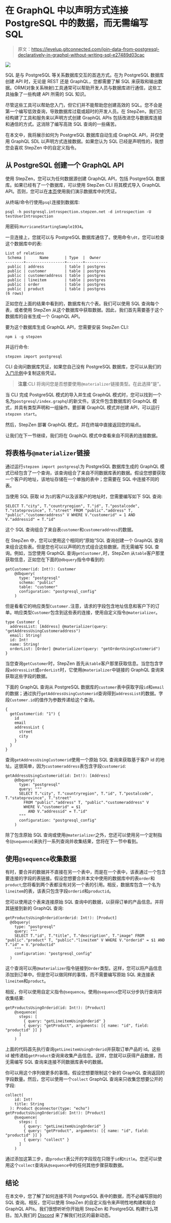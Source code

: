 # 在 GraphQL 中以声明方式连接 PostgreSQL 中的数据，而无需编写 SQL

> 原文：<https://levelup.gitconnected.com/join-data-from-postgresql-declaratively-in-graphql-without-writing-sql-e27489d03cac>

![](img/bbf8e4b12e1757b8ad95560dd28d61b1.png)

SQL 是与 PostgreSQL 等关系数据库交互的首选方式。在为 PostgreSQL 数据库创建 API 时，无论是 REST 还是 GraphQL，您都需要了解 SQL 来获取和输出数据。ORM(对象关系映射)工具通常可以帮助开发人员与数据库进行通信，这些工具抽象了一些构建 API 所需的 SQL 知识。

尽管这些工具可以帮助您入门，但它们并不能帮助您创建高效的 SQL。您不会是第一个编写低效查询，导致数据库过载或超时的开发人员。在 StepZen，我们已经构建了工具和服务来以声明方式创建 GraphQL APIs 包括改进您与数据库连接和通信的方式。这消除了编写高效 SQL 查询的一些痛苦。

在本文中，我将展示如何为 PostgreSQL 数据库自动生成 GraphQL API，并仅使用 GraphQL SDL 以声明方式连接数据。如果您认为 SQL 已经是声明性的，我想您会喜欢 StepZen 中的自定义指令。

## 从 PostgreSQL 创建一个 GraphQL API

使用 StepZen，您可以为任何数据源创建 GraphQL API，包括 PostgreSQL 数据库。如果已经有了一个数据库，可以使用 StepZen CLI 将其模式导入 GraphQL API。否则，您可以在[本页](https://stepzen.com/getting-started?details=examples&example=postgresql)使用我们演示数据库中的凭证。

从终端/命令行使用`psql`连接到数据库:

```
psql -h postgresql.introspection.stepzen.net -d introspection -U testUserIntrospection
```

用密码:`HurricaneStartingSample1934`。

一旦连接上，您就可以与 PostgreSQL 数据库通信了。使用命令`\dt`，您可以检查这个数据库中的表:

```
List of relations
 Schema |      Name       | Type  |  Owner
--------+-----------------+-------+----------
 public | address         | table | postgres
 public | customer        | table | postgres
 public | customeraddress | table | postgres
 public | lineitem        | table | postgres
 public | order           | table | postgres
 public | product         | table | postgres
(6 rows)
```

正如您在上面的结果中看到的，数据库有六个表。我们可以使用 SQL 查询每个表，或者使用 StepZen 从这个数据库中获取数据。因此，我们首先需要基于这个数据库的自省生成一个 GraphQL API。

要为这个数据库生成 GraphQL API，您需要安装 StepZen CLI:

```
npm i -g stepzen
```

并运行命令:

```
stepzen import postgresql
```

CLI 会询问数据库凭证，如果您自己没有 PostgreSQL 数据库，您可以从我们的[入门示例](https://stepzen.com/getting-started?details=examples&example=postgresql)中复制这些凭证。

> **注意**:CLI 将询问您是否想要使用`@materializer`链接类型。在此选择“是”。

当 CLI 完成 PostgreSQL 模式的导入并生成 GraphQL 模式时，您可以找到一个名为`postgresql/index.graphql`的新文件。该文件包含数据库的 GraphQL 模式，并具有类型声明和一组操作。要部署 GraphQL 模式并创建 API，可以运行`stepzen start`。

然后，StepZen 部署 GraphQL 模式，并在终端中直接返回您的端点。

让我们在下一节继续，我们将在 GraphQL 模式中查看来自不同表的连接数据。

## 将表格与`@materializer`链接

通过运行`stepzen import postgresql`为 PostgreSQL 数据库生成的 GraphQL 模式已经包含了一个查询，该查询组合了来自不同数据库表的数据。假设您想要获取一个客户的地址，该地址存储在一个单独的表中；您需要在 SQL 中连接不同的表。

当使用 SQL 获取 id 为`1`的客户以及该客户的地址时，您需要编写如下 SQL 查询:

```
SELECT T."city", T."countryregion", T."id", T."postalcode", T."stateprovince", T."street" FROM "public"."address" T, "public"."customeraddress" V WHERE V."customerid" = 1 AND V."addressid" = T."id"
```

这个 SQL 查询组合了来自表`customer`和`customeraddress`的数据。

在 StepZen 中，您可以使用这个相同的“原始”SQL 查询创建一个 GraphQL 查询来组合这些表。但是您也可以以声明的方式组合这些数据，而无需编写 SQL 查询。例如，当您使用 GraphQL 查询`getCustomer,`时，StepZen 从`table`客户那里获取信息，正如您在下面的`@dbquery`指令中看到的:

```
getCustomer(id: Int!): Customer
    @dbquery(
      type: "postgresql"
      schema: "public"
      table: "customer"
      configuration: "postgresql_config"
    )
```

但是看看它的响应类型`Customer.`注意，请求的字段包含地址信息和客户下的订单。响应类型`Customer`包含到这些表的连接，使用自定义指令`@materializer`。

```
type Customer {
  addressList: [Address] @materializer(query: "getAddressUsingCustomeraddress")
  email: String!
  id: Int!
  name: String!
  orderList: [Order] @materializer(query: "getOrderUsingCustomerid")
}
```

当您查询`getCustomer`时，StepZen 首先从`table`客户那里获取信息。当您包含字段`addressList`或`orderList`时，它使用`@materializer`中链接的 GraphQL 查询来获取这些字段的数据。

下面的 GraphQL 查询从 PostgreSQL 数据库的`customer`表中获取字段`id`和`email`的数据；通过执行`getAddressUsingCustomerid`查询得到`addressList`的数据。字段`Customer.id`的值作为参数传递给这个查询。

```
{
  getCustomer(id: "1") {
    id
    email
    addressList {
      street
      city
    }
  }
}
```

查询`getAddressUsingCustomerid`使用一个原始 SQL 查询来获取基于客户 id 的地址。这很简单，因为`customeraddress`表包含字段`customerid`:

```
getAddressUsingCustomerid(id: Int!): [Address]
    @dbquery(
      type: "postgresql"
      query: """
      SELECT T."city", T."countryregion", T."id", T."postalcode", T."stateprovince", T."street"
        FROM "public"."address" T, "public"."customeraddress" V
        WHERE V."customerid" = $1
          AND V."addressid" = T."id"
      """
      configuration: "postgresql_config"
    )
```

除了包含原始 SQL 查询或使用`@materializer`之外，您还可以使用另一个定制指令(`@sequence`)来执行一系列查询并收集结果，您将在下一节中看到。

## 使用`@sequence`收集数据

有时，要合并的数据并不直接在另一个表中，而是在一个表中，该表通过一个包含要连接的字段的表链接。假设您想要合并本文中使用的数据库中的表`order`和`product`;您将看到两个表都没有对另一个表的引用。相反，数据库包含一个名为`lineitem`的表，该表只包含字段`orderid`和`productid`。

您可以使用这个表来连接原始 SQL 查询中的数据，以获得订单的产品信息。并将其链接到新的 GraphQL 查询:

```
getProductsUsingOrderid(orderid: Int!): [Product]
  @dbquery(
    type: "postgresql"
    query: """
    SELECT T."id", T."title", T."description", T."image" FROM "public"."product" T, "public"."lineitem" V WHERE V."orderid" = $1 AND T."id" = V."productid"
    """
    configuration: "postgresql_config"
  )
```

这个查询可以用`@materializer`指令链接到`Order`类型。这样，您可以将产品信息添加到订单中。但是您可以做同样的事情，而不需要编写原始 SQL 来连接表`lineitem`和`product`。

相反，你可以使用自定义指令`@sequence`。使用`@sequence`您可以分步执行查询并收集结果:

```
getProductsUsingOrderid(id: Int!): [Product]
    @sequence(
      steps: [
        { query: "getLineitemUsingOrderid" }
        { query: "getProduct", arguments: [{ name: "id", field: "productid" }] }
      ]
    )
```

上面的代码首先执行查询`getLineitemUsingOrderid`并获取订单产品的 id。这些 id 被传递给`getProduct`查询来收集产品信息。这样，您就可以获得产品数据，而无需编写 SQL 查询来连接不同数据库表中的数据。

你可以用这个序列做更多的事情。假设您想要限制这个新的 GraphQL 查询返回的字段数量。然后，您可以使用一个`collect` GraphQL 查询来只收集您想要公开的字段:

```
collect(
    id: Int!
    title: String
  ): Product @connector(type: "echo")
getProductsUsingOrderid(id: Int!): [Product]
    @sequence(
      steps: [
        { query: "getLineitemUsingOrderid" }
        { query: "getProduct", arguments: [{ name: "id", field: "productid" }] }
        { query: "collect" }
      ]
    )
```

通过添加这第三步，由`product`表公开的字段现在只限于`id`和`title`。您还可以使用这个`collect`查询从`@sequence`中的任何其他步骤获取数据。

## 结论

在本文中，您了解了如何连接不同 PostgreSQL 表中的数据，而不必编写原始的 SQL 查询。相反，您可以使用 StepZen 的自定义指令来声明性地构建和联合 GraphQL APIs。我们很想听听你开始用 StepZen 和 PostgreSQL 构建什么项目。加入我们的 [Discord](https://discord.com/invite/9k2VdPn2FR) 来了解我们社区的最新动态。